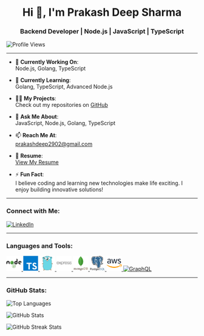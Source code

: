 <h1 align="center">Hi 👋, I'm Prakash Deep Sharma</h1>
<h3 align="center">Backend Developer | Node.js | JavaScript | TypeScript</h3>

<p align="left">
  <img src="https://komarev.com/ghpvc/?username=prakashdeep2902&label=Profile%20Views&color=0e75b6&style=flat" alt="Profile Views" />
</p>

---

- 🔭 **Currently Working On**:  
  Node.js, Golang, TypeScript  

- 🌱 **Currently Learning**:  
  Golang, TypeScript, Advanced Node.js  

- 👨‍💻 **My Projects**:  
  Check out my repositories on [GitHub](https://github.com/prakashdeep2902)

- 💬 **Ask Me About**:  
  JavaScript, Node.js, Golang, TypeScript  

- 📫 **Reach Me At**:  
  prakashdeep2902@gmail.com  

- 📄 **Resume**:  
  [View My Resume](https://drive.google.com/file/d/11vGP0i6WVmWt87pU8mxCaAc9qHBveTaj/view?usp=sharing)  

- ⚡ **Fun Fact**:  
  I believe coding and learning new technologies make life exciting. I enjoy building innovative solutions!

---

<h3 align="left">Connect with Me:</h3>
<p align="left">
  <a href="https://linkedin.com/in/pkdeep" target="_blank">
    <img src="https://raw.githubusercontent.com/rahuldkjain/github-profile-readme-generator/master/src/images/icons/Social/linked-in-alt.svg" alt="LinkedIn" height="30" width="40" />
  </a>
</p>

---

<h3 align="left">Languages and Tools:</h3>
<p align="left">
  <a href="https://nodejs.org" target="_blank" rel="noreferrer">
    <img src="https://raw.githubusercontent.com/devicons/devicon/master/icons/nodejs/nodejs-original-wordmark.svg" alt="Node.js" width="40" height="40" />
  </a>
  <a href="https://www.typescriptlang.org/" target="_blank" rel="noreferrer">
    <img src="https://raw.githubusercontent.com/devicons/devicon/master/icons/typescript/typescript-original.svg" alt="TypeScript" width="40" height="40" />
  </a>
  <a href="https://golang.org" target="_blank" rel="noreferrer">
    <img src="https://raw.githubusercontent.com/devicons/devicon/master/icons/go/go-original.svg" alt="Golang" width="40" height="40" />
  </a>
  <a href="https://expressjs.com" target="_blank" rel="noreferrer">
    <img src="https://raw.githubusercontent.com/devicons/devicon/master/icons/express/express-original-wordmark.svg" alt="Express.js" width="40" height="40" />
  </a>
  <a href="https://www.mongodb.com/" target="_blank" rel="noreferrer">
    <img src="https://raw.githubusercontent.com/devicons/devicon/master/icons/mongodb/mongodb-original-wordmark.svg" alt="MongoDB" width="40" height="40" />
  </a>
  <a href="https://www.postgresql.org" target="_blank" rel="noreferrer">
    <img src="https://raw.githubusercontent.com/devicons/devicon/master/icons/postgresql/postgresql-original-wordmark.svg" alt="PostgreSQL" width="40" height="40" />
  </a>
  <a href="https://aws.amazon.com" target="_blank" rel="noreferrer">
    <img src="https://raw.githubusercontent.com/devicons/devicon/master/icons/amazonwebservices/amazonwebservices-original-wordmark.svg" alt="AWS" width="40" height="40" />
  </a>
  <a href="https://graphql.org" target="_blank" rel="noreferrer">
    <img src="https://www.vectorlogo.zone/logos/graphql/graphql-icon.svg" alt="GraphQL" width="40" height="40" />
  </a>
</p>

---

<h3 align="left">GitHub Stats:</h3>
<p align="left">
  <img src="https://github-readme-stats.vercel.app/api/top-langs?username=prakashdeep2902&show_icons=true&locale=en&layout=compact" alt="Top Languages" />
</p>
<p>
  <img src="https://github-readme-stats.vercel.app/api?username=prakashdeep2902&show_icons=true&locale=en" alt="GitHub Stats" />
</p>
<p>
  <img src="https://github-readme-streak-stats.herokuapp.com/?user=prakashdeep2902&" alt="GitHub Streak Stats" />
</p>
